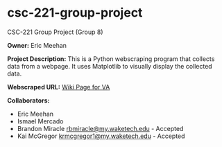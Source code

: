 # csc-221-group-project
CSC-221 Group Project (Group 8)

__Owner:__ Eric Meehan

__Project Description:__ This is a Python webscraping program that collects data from a webpage. It uses Matplotlib to visually display the collected data.

__Webscraped URL:__ [Wiki Page for VA](https://en.wikipedia.org/wiki/Virginia)

__Collaborators:__
  - Eric Meehan
  - Ismael Mercado
  - Brandon Miracle rbmiracle@my.waketech.edu - Accepted
  - Kai McGregor krmcgregor1@my.waketech.edu - Accepted
